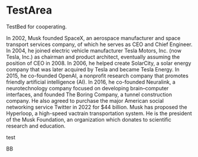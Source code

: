 # TestArea

TestBed for cooperating.

In 2002, Musk founded SpaceX, an aerospace manufacturer and space transport services company, of which he serves as CEO and Chief Engineer. In 2004, he joined electric vehicle manufacturer Tesla Motors, Inc. (now Tesla, Inc.) as chairman and product architect, eventually assuming the position of CEO in 2008. In 2006, he helped create SolarCity, a solar energy company that was later acquired by Tesla and became Tesla Energy. In 2015, he co-founded OpenAI, a nonprofit research company that promotes friendly artificial intelligence (AI). In 2016, he co-founded Neuralink, a neurotechnology company focused on developing brain–computer interfaces, and founded The Boring Company, a tunnel construction company. He also agreed to purchase the major American social networking service Twitter in 2022 for $44 billion. Musk has proposed the Hyperloop, a high-speed vactrain transportation system. He is the president of the Musk Foundation, an organization which donates to scientific research and education. 


test


BB
